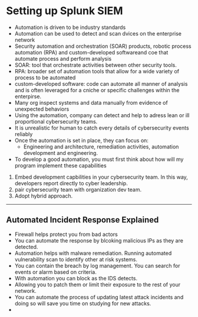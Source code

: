 # Setting up Splunk SIEM

- Automation is driven to be industry standards
- Automation can be used to detect and scan dvices on the enterprise network
- Security automation and orchestration (SOAR) products, robotic process automation (RPA) and custom-developed softwareand coe that automate process and perform analysis
- SOAR: tool that orchestrate activities between other security tools.
- RPA: broader set of automation tools that allow for a wide variety of process to be automated
- custom-developed software: code can automate all manner of analysis and is often leveraged for a cniche or specific challenges within the enterpirse.
- Many org inspect systems and data manually from evidence of unexpected behaviors
- Using the automation, company can detect and help to adress lean or ill proportional cybersecurity teams.
- It is unrealistic for human to catch every details of cybersecurity events reliably
- Once the automation is set in place, they can focus on:
    - Engineering and architecture, remediation activities, automation development and engineering.
- To develop a good automation, you must first think about how will my program implement these capabilities
 1. Embed development capbilities in your cybersecurity team. In this way, developers report directly to cyber leadership.
 2. pair cybersecurity team with organization dev team. 
 3. Adopt hybrid approach.


 ---

## Automated Incident Response Explained
- Firewall helps protect you from bad actors
- You can automate the response by blcoking malicious IPs as they are detected.
- Automation helps with malware remediation. Running automated vulnerability scan to identify other at risk systems.
- You can contain the breach by log management. You can search for events or alarm based on criteria. 
- With automation you can block as the IDS detects.
- Allowing you to patch them or limit their exposure to the rest of your network.
- You can automate the process of updating latest attack incidents and doing so will save you time on studying for new attacks.
- 